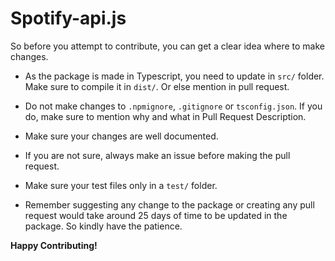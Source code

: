 # Spotify-api.js

So before you attempt to contribute, you can get a clear idea where to make changes.

- As the package is made in Typescript, you need to update in `src/` folder. Make sure to compile it in `dist/`. Or else mention in pull request.

- Do not make changes to `.npmignore`, `.gitignore` or `tsconfig.json`. If you do, make sure to mention why and what in Pull Request Description.

- Make sure your changes are well documented.

- If you are not sure, always make an issue before making the pull request.

- Make sure your test files only in a `test/` folder.

- Remember suggesting any change to the package or creating any pull request would take around 25 days of time to be updated in the package. So kindly have the patience.

**Happy Contributing!**